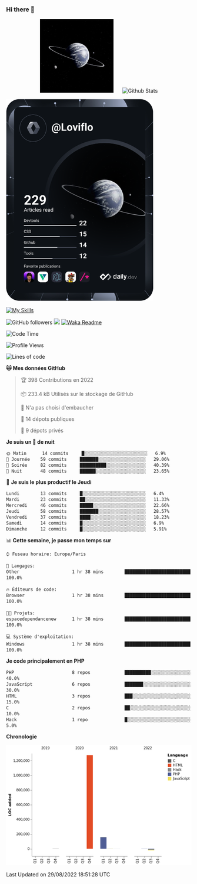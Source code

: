 ### Hi there 👋

<p align="center">
  <img src="https://github.com/Loviflo/Loviflo/blob/main/img/portrait.jpg" alt="Loviflo" height="200" style="margin-right: 20px"/>
  <img src="https://github-readme-stats.vercel.app/api?username=Loviflo&show_icons=true&theme=graywhite" alt="Github Stats" />
</p>

<a href="https://app.daily.dev/loviflo"><img src="https://github.com/loviflo/loviflo/blob/main/devcard.svg" width="400" alt="Loviflo's Dev Card"/></a>


[![My Skills](https://skillicons.dev/icons?i=php,laravel,symfony,mysql,js,ts,html,css,sass,angular,docker,webpack,vscode,figma,git,github,gitlab)](https://skillicons.dev)


![GitHub followers](https://img.shields.io/github/followers/Loviflo?label=Follow&style=social)
![](https://visitor-badge.glitch.me/badge?page_id=Loviflo.Loviflo)
[![Waka Readme](https://github.com/Loviflo/Loviflo/actions/workflows/update-stats.yml/badge.svg)](https://github.com/Loviflo/Loviflo/actions/workflows/update-stats.yml)

<!--START_SECTION:waka-->
![Code Time](http://img.shields.io/badge/Code%20Time-546%20hrs%2035%20mins-blue)

![Profile Views](http://img.shields.io/badge/Vues%20du%20profil-0-blue)

![Lines of code](https://img.shields.io/badge/Depuis%20Hello%20World%2C%20j%27ai%20%C3%A9crit-1%20Million%20Lignes%20de%20code-blue)

**🐱 Mes données GitHub** 

> 🏆 398 Contributions en 2022
 > 
> 📦 233.4 kB Utilisés sur le stockage de GitHub 
 > 
> 🚫 N'a pas choisi d'embaucher
 > 
> 📜 14 dépots publiques 
 > 
> 🔑 9 dépots privés  
 > 
**Je suis un 🦉 de nuit** 

```text
🌞 Matin      14 commits     █░░░░░░░░░░░░░░░░░░░░░░░░   6.9% 
🌆 Journée    59 commits     ███████░░░░░░░░░░░░░░░░░░   29.06% 
🌃 Soirée     82 commits     ██████████░░░░░░░░░░░░░░░   40.39% 
🌙 Nuit       48 commits     ██████░░░░░░░░░░░░░░░░░░░   23.65%

```
📅 **Je suis le plus productif le Jeudi** 

```text
Lundi        13 commits     █░░░░░░░░░░░░░░░░░░░░░░░░   6.4% 
Mardi        23 commits     ██░░░░░░░░░░░░░░░░░░░░░░░   11.33% 
Mercredi     46 commits     █████░░░░░░░░░░░░░░░░░░░░   22.66% 
Jeudi        58 commits     ███████░░░░░░░░░░░░░░░░░░   28.57% 
Vendredi     37 commits     ████░░░░░░░░░░░░░░░░░░░░░   18.23% 
Samedi       14 commits     █░░░░░░░░░░░░░░░░░░░░░░░░   6.9% 
Dimanche     12 commits     █░░░░░░░░░░░░░░░░░░░░░░░░   5.91%

```


📊 **Cette semaine, je passe mon temps sur** 

```text
⌚︎ Fuseau horaire: Europe/Paris

💬 Langages: 
Other                    1 hr 38 mins        █████████████████████████   100.0%

🔥 Éditeurs de code: 
Browser                  1 hr 38 mins        █████████████████████████   100.0%

🐱‍💻 Projets: 
espacedependancenew      1 hr 38 mins        █████████████████████████   100.0%

💻 Système d'exploitation: 
Windows                  1 hr 38 mins        █████████████████████████   100.0%

```

**Je code principalement en PHP** 

```text
PHP                      8 repos             ██████████░░░░░░░░░░░░░░░   40.0% 
JavaScript               6 repos             ███████░░░░░░░░░░░░░░░░░░   30.0% 
HTML                     3 repos             ███░░░░░░░░░░░░░░░░░░░░░░   15.0% 
C                        2 repos             ██░░░░░░░░░░░░░░░░░░░░░░░   10.0% 
Hack                     1 repo              █░░░░░░░░░░░░░░░░░░░░░░░░   5.0%

```


**Chronologie**

![Chart not found](https://raw.githubusercontent.com/Loviflo/Loviflo/main/charts/bar_graph.png) 


 Last Updated on 29/08/2022 18:51:28 UTC
<!--END_SECTION:waka-->
